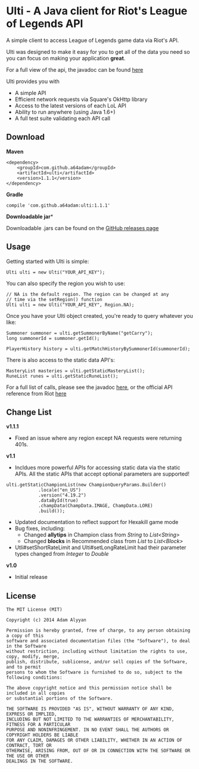 Ulti - A Java client for Riot's League of Legends API
=====

A simple client to access League of Legends game data via Riot's API.

Ulti was designed to make it easy for you to get all of the data you need so you can focus on making your application **great**.

For a full view of the api, the javadoc can be found [here](https://a64adam.github.io/ulti)

Ulti provides you with
- A simple API
- Efficient network requests via Square's OkHttp library
- Access to the latest versions of each LoL API
- Ability to run anywhere (using Java 1.6+)
- A full test suite validating each API call

## Download

**Maven**
```
<dependency>
    <groupId>com.github.a64adam</groupId>
    <artifactId>ulti</artifactId>
    <version>1.1.1</version>
</dependency>
```

**Gradle**
```
compile 'com.github.a64adam:ulti:1.1.1'
```

**Downloadable jar***

Downloadable .jars can be found on the [GitHub releases page](https://github.com/a64adam/ulti/releases)


## Usage
Getting started with Ulti is simple:
```
Ulti ulti = new Ulti("YOUR_API_KEY");
```

You can also specify the region you wish to use:
```
// NA is the default region. The region can be changed at any
// time via the setRegion() function
Ulti ulti = new Ulti("YOUR_API_KEY", Region.NA);
```

Once you have your Ulti object created, you're ready to query whatever you like:
```
Summoner summoner = ulti.getSummonerByName("getCarry");
long summonerId = summoner.getId();

PlayerHistory history = ulti.getMatchHistoryBySummonerId(summonerId);
```

There is also access to the static data API's:
```
MasteryList masteries = ulti.getStaticMasteryList();
RuneList runes = ulti.getStaticRuneList();
```

For a full list of calls, please see the javadoc [here](https://a64adam.github.io/ulti), or the official API reference from Riot [here](https://developer.riotgames.com/api/methods)

## Change List
**v1.1.1**
- Fixed an issue where any region except NA requests were returning 401s.

**v1.1**
- Incldues more powerful APIs for accessing static data via the static APIs. All the static APIs that accept optional parameters are supported!
```
ulti.getStaticChampionList(new ChampionQueryParams.Builder()
            .locale("en_US")
            .version("4.19.2")
            .dataById(true)
            .champData(ChampData.IMAGE, ChampData.LORE)
            .build());
```
- Updated documentation to reflect support for Hexakill game mode
- Bug fixes, including:
  - Changed **allytips** in Champion class from *String* to *List\<String\>*
  - Changed **blocks** in Recommended class from *List<String>* to *List\<Block\>*
- Utli#setShortRateLimit and Ulti#setLongRateLimit had their parameter types changed from *Integer* to *Double*

**v1.0**
- Initial release

## License
```
The MIT License (MIT)

Copyright (c) 2014 Adam Alyyan

Permission is hereby granted, free of charge, to any person obtaining a copy of this 
software and associated documentation files (the "Software"), to deal in the Software 
without restriction, including without limitation the rights to use, copy, modify, merge, 
publish, distribute, sublicense, and/or sell copies of the Software, and to permit 
persons to whom the Software is furnished to do so, subject to the following conditions:

The above copyright notice and this permission notice shall be included in all copies 
or substantial portions of the Software.

THE SOFTWARE IS PROVIDED "AS IS", WITHOUT WARRANTY OF ANY KIND, EXPRESS OR IMPLIED, 
INCLUDING BUT NOT LIMITED TO THE WARRANTIES OF MERCHANTABILITY, FITNESS FOR A PARTICULAR 
PURPOSE AND NONINFRINGEMENT. IN NO EVENT SHALL THE AUTHORS OR COPYRIGHT HOLDERS BE LIABLE 
FOR ANY CLAIM, DAMAGES OR OTHER LIABILITY, WHETHER IN AN ACTION OF CONTRACT, TORT OR 
OTHERWISE, ARISING FROM, OUT OF OR IN CONNECTION WITH THE SOFTWARE OR THE USE OR OTHER 
DEALINGS IN THE SOFTWARE.
```
